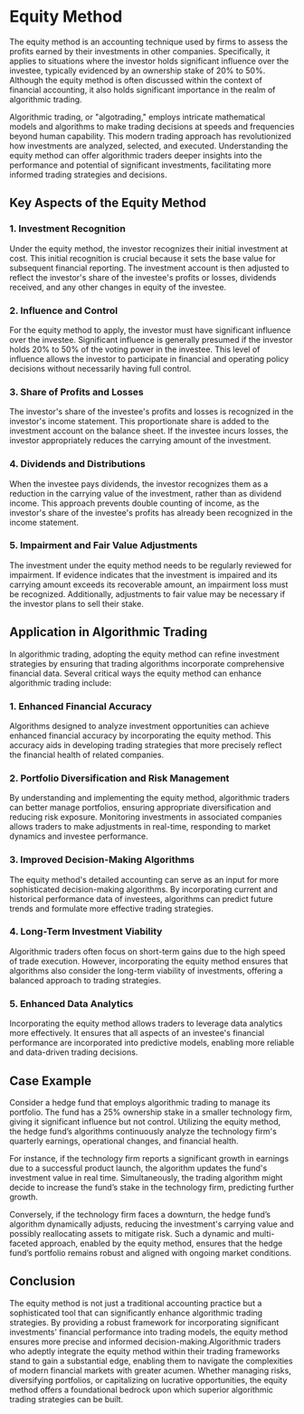 # Equity Method

The equity method is an accounting technique used by firms to assess the profits earned by their investments in other companies. Specifically, it applies to situations where the investor holds significant influence over the investee, typically evidenced by an ownership stake of 20% to 50%. Although the equity method is often discussed within the context of financial accounting, it also holds significant importance in the realm of algorithmic trading.

Algorithmic trading, or "algotrading," employs intricate mathematical models and algorithms to make trading decisions at speeds and frequencies beyond human capability. This modern trading approach has revolutionized how investments are analyzed, selected, and executed. Understanding the equity method can offer algorithmic traders deeper insights into the performance and potential of significant investments, facilitating more informed trading strategies and decisions.

## Key Aspects of the Equity Method

### 1. Investment Recognition

Under the equity method, the investor recognizes their initial investment at cost. This initial recognition is crucial because it sets the base value for subsequent financial reporting. The investment account is then adjusted to reflect the investor's share of the investee's profits or losses, dividends received, and any other changes in equity of the investee.

### 2. Influence and Control

For the equity method to apply, the investor must have significant influence over the investee. Significant influence is generally presumed if the investor holds 20% to 50% of the voting power in the investee. This level of influence allows the investor to participate in financial and operating policy decisions without necessarily having full control.

### 3. Share of Profits and Losses

The investor's share of the investee's profits and losses is recognized in the investor's income statement. This proportionate share is added to the investment account on the balance sheet. If the investee incurs losses, the investor appropriately reduces the carrying amount of the investment.

### 4. Dividends and Distributions

When the investee pays dividends, the investor recognizes them as a reduction in the carrying value of the investment, rather than as dividend income. This approach prevents double counting of income, as the investor's share of the investee's profits has already been recognized in the income statement.

### 5. Impairment and Fair Value Adjustments

The investment under the equity method needs to be regularly reviewed for impairment. If evidence indicates that the investment is impaired and its carrying amount exceeds its recoverable amount, an impairment loss must be recognized. Additionally, adjustments to fair value may be necessary if the investor plans to sell their stake.

## Application in Algorithmic Trading

In algorithmic trading, adopting the equity method can refine investment strategies by ensuring that trading algorithms incorporate comprehensive financial data. Several critical ways the equity method can enhance algorithmic trading include:

### 1. Enhanced Financial Accuracy

Algorithms designed to analyze investment opportunities can achieve enhanced financial accuracy by incorporating the equity method. This accuracy aids in developing trading strategies that more precisely reflect the financial health of related companies.

### 2. Portfolio Diversification and Risk Management

By understanding and implementing the equity method, algorithmic traders can better manage portfolios, ensuring appropriate diversification and reducing risk exposure. Monitoring investments in associated companies allows traders to make adjustments in real-time, responding to market dynamics and investee performance.

### 3. Improved Decision-Making Algorithms

The equity method's detailed accounting can serve as an input for more sophisticated decision-making algorithms. By incorporating current and historical performance data of investees, algorithms can predict future trends and formulate more effective trading strategies.

### 4. Long-Term Investment Viability

Algorithmic traders often focus on short-term gains due to the high speed of trade execution. However, incorporating the equity method ensures that algorithms also consider the long-term viability of investments, offering a balanced approach to trading strategies.

### 5. Enhanced Data Analytics

Incorporating the equity method allows traders to leverage data analytics more effectively. It ensures that all aspects of an investee's financial performance are incorporated into predictive models, enabling more reliable and data-driven trading decisions.

## Case Example

Consider a hedge fund that employs algorithmic trading to manage its portfolio. The fund has a 25% ownership stake in a smaller technology firm, giving it significant influence but not control. Utilizing the equity method, the hedge fund’s algorithms continuously analyze the technology firm's quarterly earnings, operational changes, and financial health.

For instance, if the technology firm reports a significant growth in earnings due to a successful product launch, the algorithm updates the fund's investment value in real time. Simultaneously, the trading algorithm might decide to increase the fund’s stake in the technology firm, predicting further growth.

Conversely, if the technology firm faces a downturn, the hedge fund’s algorithm dynamically adjusts, reducing the investment's carrying value and possibly reallocating assets to mitigate risk. Such a dynamic and multi-faceted approach, enabled by the equity method, ensures that the hedge fund’s portfolio remains robust and aligned with ongoing market conditions.

## Conclusion

The equity method is not just a traditional accounting practice but a sophisticated tool that can significantly enhance algorithmic trading strategies. By providing a robust framework for incorporating significant investments' financial performance into trading models, the equity method ensures more precise and informed decision-making.Algorithmic traders who adeptly integrate the equity method within their trading frameworks stand to gain a substantial edge, enabling them to navigate the complexities of modern financial markets with greater acumen. Whether managing risks, diversifying portfolios, or capitalizing on lucrative opportunities, the equity method offers a foundational bedrock upon which superior algorithmic trading strategies can be built.